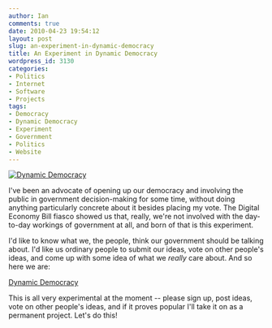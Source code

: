 ```yaml
---
author: Ian
comments: true
date: 2010-04-23 19:54:12
layout: post
slug: an-experiment-in-dynamic-democracy
title: An Experiment in Dynamic Democracy
wordpress_id: 3130
categories:
- Politics
- Internet
- Software
- Projects
tags:
- Democracy
- Dynamic Democracy
- Experiment
- Government
- Politics
- Website
---
```


[![Dynamic Democracy](https://files.ianrenton.com/sites/blog/2010/04/dd-screen.png)](https://files.ianrenton.com/sites/blog/2010/04/dd-screen.png)

I've been an advocate of opening up our democracy and involving the public in government decision-making for some time, without doing anything particularly concrete about it besides placing my vote.  The Digital Economy Bill fiasco showed us that, really, we're not involved with the day-to-day workings of government at all, and born of that is this experiment.

I'd like to know what we, the people, think our government should be talking about.  I'd like us ordinary people to submit our ideas, vote on other people's ideas, and come up with some idea of what we _really_ care about.  And so here we are:

[Dynamic Democracy](http://www.dynamicdemocracy.org.uk)

This is all very experimental at the moment -- please sign up, post ideas, vote on other people's ideas, and if it proves popular I'll take it on as a permanent project.  Let's do this!
